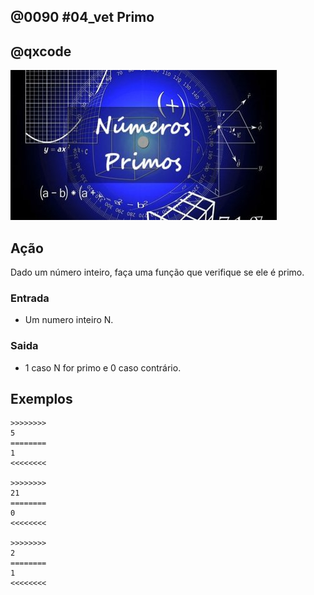 ## @0090 #04_vet Primo
## @qxcode

![](capa.jpg)

## Ação

Dado um número inteiro, faça uma função que verifique se ele é primo.  

### Entrada

*   Um numero inteiro N.

### Saida

*   1 caso N for primo e 0 caso contrário.

## Exemplos

```
>>>>>>>>
5
========
1
<<<<<<<<

>>>>>>>>
21
========
0
<<<<<<<<

>>>>>>>>
2
========
1
<<<<<<<<
```

<!---
>>>>>>>> 01
3
========
1
<<<<<<<<

>>>>>>>> 02
4
========
0
<<<<<<<<

>>>>>>>> 03
9
========
0
<<<<<<<<
--->